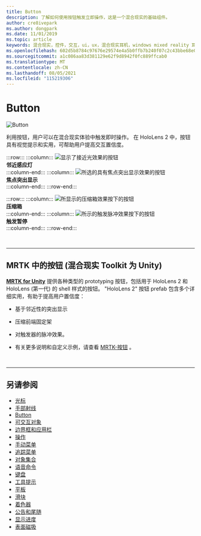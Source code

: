 ```yaml
---
title: Button
description: 了解如何使用按钮触发立即操作，这是一个混合现实的基础组件。
author: cre8ivepark
ms.author: dongpark
ms.date: 11/01/2019
ms.topic: article
keywords: 混合现实，控件，交互，ui，ux，混合现实耳机，windows mixed reality 耳机，虚拟现实耳机，HoloLens，MRTK，混合现实 Toolkit，按钮
ms.openlocfilehash: 602d5b8784c97676e29574e4a5b0ffb7b240f07c2c43bbe68e0f8bc49db9dd1f
ms.sourcegitcommit: a1c086aa83d381129e62f9d8942f0fc889ffcab0
ms.translationtype: MT
ms.contentlocale: zh-CN
ms.lasthandoff: 08/05/2021
ms.locfileid: "115219306"
---
```

# <a name="button"></a>Button

![Button](images/UX_Hero_Button.jpg)

利用按钮，用户可以在混合现实体验中触发即时操作。 在 HoloLens 2 中，按钮具有视觉提示和实用，可帮助用户提高交互置信度。 

:::row:::
    :::column:::
       ![显示了接近光效果的按钮](images/UX_Button_Affordance_ProximityLight.jpg)<br>
       **邻近感应灯**<br>
    :::column-end:::
    :::column:::
       ![所选的具有焦点突出显示效果的按钮](images/UX_Button_Affordance_FocusHighlight.jpg)<br>
        **焦点突出显示**<br>
    :::column-end:::
:::row-end:::

:::row:::
    :::column:::
       ![所显示的压缩箱效果按下的按钮](images/UX_Button_Affordance_Compression.jpg)<br>
       **压缩箱**<br>
    :::column-end:::
    :::column:::
       ![所示的触发脉冲效果按下的按钮](images/UX_Button_Affordance_Pulse.jpg)<br>
        **触发暂停**<br>
    :::column-end:::
:::row-end:::

<br>

---

## <a name="button-in-mrtkmixed-reality-toolkit-for-unity"></a>MRTK 中的按钮 (混合现实 Toolkit 为 Unity) 
**[MRTK for Unity](https://github.com/Microsoft/MixedRealityToolkit-Unity)** 提供各种类型的 prototyping 按钮，包括用于 HoloLens 2 和 HoloLens (第一代) 的 shell 样式的按钮。 "HoloLens 2" 按钮 prefab 包含多个详细实用，有助于提高用户置信度：

* 基于邻近性的突出显示
* 压缩前端固定架
* 对触发器的脉冲效果。

* 有关更多说明和自定义示例，请查看 [MRTK-按钮](/windows/mixed-reality/mrtk-unity/features/ux-building-blocks/button) 。

<br>

---

## <a name="see-also"></a>另请参阅

* [光标](cursors.md)
* [手部射线](point-and-commit.md)
* [Button](button.md)
* [可交互对象](interactable-object.md)
* [边界框和应用栏](app-bar-and-bounding-box.md)
* [操作](direct-manipulation.md)
* [手动菜单](hand-menu.md)
* [追踪菜单](near-menu.md)
* [对象集合](object-collection.md)
* [语音命令](voice-input.md)
* [键盘](keyboard.md)
* [工具提示](tooltip.md)
* [平板](slate.md)
* [滑块](slider.md)
* [着色器](shader.md)
* [公告和尾随](billboarding-and-tag-along.md)
* [显示进度](progress.md)
* [表面磁吸](surface-magnetism.md)